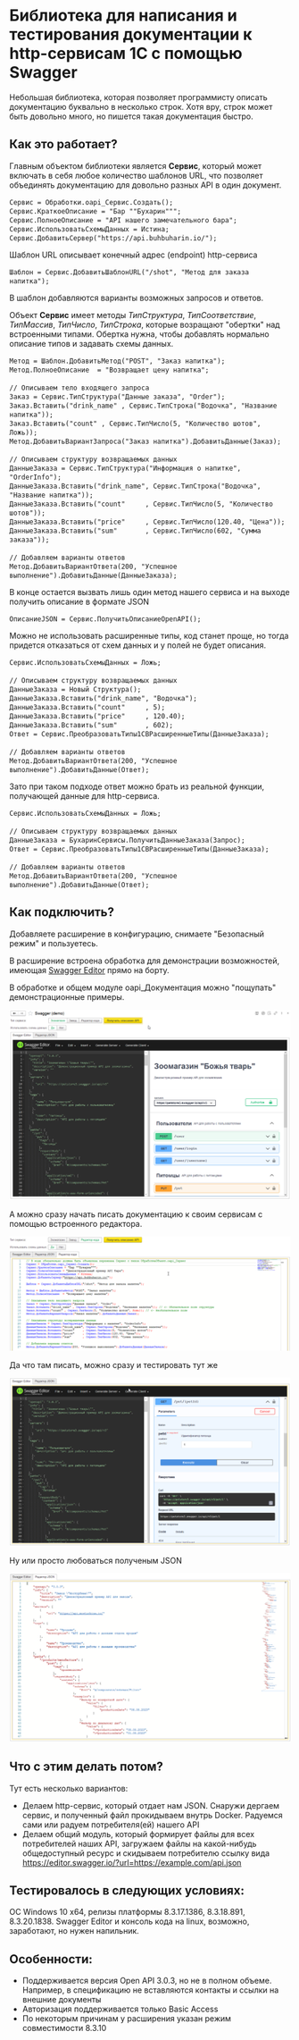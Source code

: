 # Библиотека для написания и тестирования документации к http-сервисам 1С с помощью Swagger

Небольшая библиотека, которая позволяет программисту описать документацию буквально в несколько строк. Хотя вру, строк может быть довольно много, но пишется такая документация быстро.

## Как это работает?

Главным объектом библиотеки является **Сервис**, который может включать в себя любое количество шаблонов URL, что позволяет объединять документацию для довольно разных API в один документ.

```bsl
Сервис = Обработки.oapi_Сервис.Создать();
Сервис.КраткоеОписание = "Бар ""Бухарин""";
Сервис.ПолноеОписание = "API нашего замечательного бара";
Сервис.ИспользоватьСхемыДанных = Истина;
Сервис.ДобавитьСервер("https://api.buhbuharin.io/");
```

Шаблон URL описывает конечный адрес (endpoint) http-cервиса

```bsl
Шаблон = Сервис.ДобавитьШаблонURL("/shot", "Метод для заказа напитка");
```

В шаблон добавляются варианты возможных запросов и ответов.

Объект **Сервис** имеет методы *ТипСтруктура*, *ТипСоответствие*, *ТипМассив*, *ТипЧисло*, *ТипСтрока*, которые возращают "обертки" над встроенными типами. Обертка нужна, чтобы добавлять нормально описание типов и задавать схемы данных.

```bsl
Метод = Шаблон.ДобавитьМетод("POST", "Заказ напитка");
Метод.ПолноеОписание  = "Возвращает цену напитка";

// Описываем тело входящего запроса
Заказ = Сервис.ТипСтруктура("Данные заказа", "Order");
Заказ.Вставить("drink_name" , Сервис.ТипСтрока("Водочка", "Название напитка"));
Заказ.Вставить("count" , Сервис.ТипЧисло(5, "Количество шотов", Ложь));
Метод.ДобавитьВариантЗапроса("Заказ напитка").ДобавитьДанные(Заказ);

// Описываем структуру возвращаемых данных
ДанныеЗаказа = Сервис.ТипСтруктура("Информация о напитке", "OrderInfo");
ДанныеЗаказа.Вставить("drink_name", Сервис.ТипСтрока("Водочка", "Название напитка"));
ДанныеЗаказа.Вставить("count"     , Сервис.ТипЧисло(5, "Количество шотов"));
ДанныеЗаказа.Вставить("price"     , Сервис.ТипЧисло(120.40, "Цена"));
ДанныеЗаказа.Вставить("sum"       , Сервис.ТипЧисло(602, "Сумма заказа"));

// Добавляем варианты ответов
Метод.ДобавитьВариантОтвета(200, "Успешное выполнение").ДобавитьДанные(ДанныеЗаказа);
```

В конце остается вызвать лишь один метод нашего сервиса и на выходе получить описание в формате JSON

```bsl
ОписаниеJSON = Сервис.ПолучитьОписаниеOpenAPI();
```

Можно не использовать расширенные типы, код станет проще, но тогда придется отказаться от схем данных и у полей не будет описания. 

```bsl
Сервис.ИспользоватьСхемыДанных = Ложь;

// Описываем структуру возвращаемых данных
ДанныеЗаказа = Новый Структура();
ДанныеЗаказа.Вставить("drink_name", "Водочка");
ДанныеЗаказа.Вставить("count"     , 5);
ДанныеЗаказа.Вставить("price"     , 120.40);
ДанныеЗаказа.Вставить("sum"       , 602);
Ответ = Сервис.ПреобразоватьТипы1СВРасширенныеТипы(ДанныеЗаказа);

// Добавляем варианты ответов
Метод.ДобавитьВариантОтвета(200, "Успешное выполнение").ДобавитьДанные(Ответ);
```

Зато при таком подходе ответ можно брать из реальной функции, получающей данные для http-сервиса.

```bsl
Сервис.ИспользоватьСхемыДанных = Ложь;

// Описываем структуру возвращаемых данных
ДанныеЗаказа = БухаринСервисы.ПолучитьДанныеЗаказа(Запрос);
Ответ = Сервис.ПреобразоватьТипы1СВРасширенныеТипы(ДанныеЗаказа);

// Добавляем варианты ответов
Метод.ДобавитьВариантОтвета(200, "Успешное выполнение").ДобавитьДанные(Ответ);
```

## Как подключить?
Добавляете расширение в конфигурацию, снимаете "Безопасный режим" и пользуетесь.

В расширение встроена обработка для демонстрации возможностей, имеющая [Swagger Editor](https://editor.swagger.io/) прямо на борту.

В обработке и общем модуле oapi_Документация можно "пощупать" демонстрационные примеры.

![Swagger Editor](https://github.com/salexdv/git_images/blob/master/swagger_editor.png?raw=true)

А можно сразу начать писать документацию к своим сервисам с помощью встроенного редактора.

![Swagger Console](https://github.com/salexdv/git_images/blob/master/swagger_console.png?raw=true)

Да что там писать, можно сразу и тестировать тут же

![Swagger Test](https://github.com/salexdv/git_images/blob/master/swagger_test.png?raw=true)

Ну или просто любоваться полученым JSON

![Swagger Test](https://github.com/salexdv/git_images/blob/master/swagger_format.png?raw=true)

## Что с этим делать потом?

Тут есть несколько вариантов:

* Делаем http-сервис, который отдает нам JSON. Снаружи дергаем сервис, и полученный файл прокидываем внутрь Docker. Радуемся сами или радуем потребителя(ей) нашего API
* Делаем общий модуль, который формирует файлы для всех потребителей наших API, загружаем файлы на какой-нибудь общедоступный ресурс и скидываем потребителю ссылку вида https://editor.swagger.io/?url=https://example.com/api.json

## Тестировалось в следующих условиях:

ОС Windows 10 x64, релизы платформы 8.3.17.1386, 8.3.18.891, 8.3.20.1838. Swagger Editor и консоль кода на linux, возможно, заработают, но нужен напильник.

## Особенности:

* Поддерживается версия Open API 3.0.3, но не в полном объеме. Например, в спецификацию не вставляются контакты и ссылки на внешние документы
* Авторизация поддерживается только Basic Access
* По некоторым причинам у расширения указан режим совместимости 8.3.10